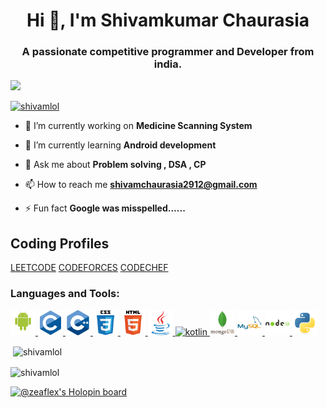 <h1 align="center">Hi 👋, I'm Shivamkumar Chaurasia</h1>
<h3 align="center">A passionate competitive programmer and Developer from india.</h3>



![](https://komarev.com/ghpvc/?username=shivamlol)

<p align="left"> <a href="https://github.com/ryo-ma/github-profile-trophy"><img src="https://github-profile-trophy.vercel.app/?username=shivamlol" alt="shivamlol" /></a> </p>

- 🔭 I’m currently working on **Medicine Scanning System**

- 🌱 I’m currently learning **Android development**

- 💬 Ask me about **Problem solving , DSA , CP**

- 📫 How to reach me **shivamchaurasia2912@gmail.com**

- ⚡ Fun fact **Google was misspelled......**



<h2>Coding Profiles</h2>

<a href = "https://leetcode.com/shivamchaurasia2912/">LEETCODE</a>
<a href = "https://codeforces.com/profile/-214748364">CODEFORCES</a>
<a href = "https://www.codechef.com/users/zeaflex123">CODECHEF</a>






<h3 align="left">Languages and Tools:</h3>
<p align="left"> <a href="https://developer.android.com" target="_blank" rel="noreferrer"> <img src="https://raw.githubusercontent.com/devicons/devicon/master/icons/android/android-original-wordmark.svg" alt="android" width="40" height="40"/> </a> <a href="https://www.cprogramming.com/" target="_blank" rel="noreferrer"> <img src="https://raw.githubusercontent.com/devicons/devicon/master/icons/c/c-original.svg" alt="c" width="40" height="40"/> </a> <a href="https://www.w3schools.com/cpp/" target="_blank" rel="noreferrer"> <img src="https://raw.githubusercontent.com/devicons/devicon/master/icons/cplusplus/cplusplus-original.svg" alt="cplusplus" width="40" height="40"/> </a> <a href="https://www.w3schools.com/css/" target="_blank" rel="noreferrer"> <img src="https://raw.githubusercontent.com/devicons/devicon/master/icons/css3/css3-original-wordmark.svg" alt="css3" width="40" height="40"/> </a> <a href="https://www.w3.org/html/" target="_blank" rel="noreferrer"> <img src="https://raw.githubusercontent.com/devicons/devicon/master/icons/html5/html5-original-wordmark.svg" alt="html5" width="40" height="40"/> </a> <a href="https://www.java.com" target="_blank" rel="noreferrer"> <img src="https://raw.githubusercontent.com/devicons/devicon/master/icons/java/java-original.svg" alt="java" width="40" height="40"/> </a> <a href="https://kotlinlang.org" target="_blank" rel="noreferrer"> <img src="https://www.vectorlogo.zone/logos/kotlinlang/kotlinlang-icon.svg" alt="kotlin" width="40" height="40"/> </a> <a href="https://www.mongodb.com/" target="_blank" rel="noreferrer"> <img src="https://raw.githubusercontent.com/devicons/devicon/master/icons/mongodb/mongodb-original-wordmark.svg" alt="mongodb" width="40" height="40"/> </a> <a href="https://www.mysql.com/" target="_blank" rel="noreferrer"> <img src="https://raw.githubusercontent.com/devicons/devicon/master/icons/mysql/mysql-original-wordmark.svg" alt="mysql" width="40" height="40"/> </a> <a href="https://nodejs.org" target="_blank" rel="noreferrer"> <img src="https://raw.githubusercontent.com/devicons/devicon/master/icons/nodejs/nodejs-original-wordmark.svg" alt="nodejs" width="40" height="40"/> </a> <a href="https://www.python.org" target="_blank" rel="noreferrer"> <img src="https://raw.githubusercontent.com/devicons/devicon/master/icons/python/python-original.svg" alt="python" width="40" height="40"/> </a> </p>

<!-- <p><img align="left" src="https://github-readme-stats.vercel.app/api/top-langs?username=shivamlol&show_icons=true&locale=en&layout=compact" alt="shivamlol" /></p>
 -->


<p>&nbsp;<img align="center" src="https://github-readme-stats.vercel.app/api?username=shivamlol&show_icons=true&locale=en" alt="shivamlol" /></p>

<p><img align="center" src="https://github-readme-streak-stats.herokuapp.com/?user=shivamlol&" alt="shivamlol" /></p>




[![@zeaflex's Holopin board](https://holopin.me/zeaflex)](https://holopin.io/@zeaflex)


